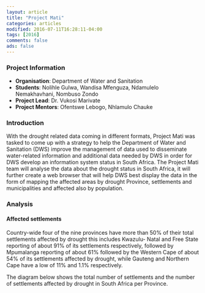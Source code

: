 ```yaml
---
layout: article
title: "Project Mati"
categories: articles
modified: 2016-07-11T16:28:11-04:00
tags: [2016]
comments: false
ads: false
---
```


<!-- {% include toc.html %} -->

### Project Information

* **Organisation**: Department of Water and Sanitation
* **Students**: Nolihle Gulwa, Wandisa Mfenguza, Ndamulelo Nemakhavhani, Nombuso Zondo
* **Project Lead**: Dr. Vukosi Marivate
* **Project Mentors**: Ofentswe Lebogo, Nhlamulo Chauke

### Introduction

With the drought related data coming in different formats, Project Mati was tasked to come up with a strategy to help the Department of Water and Sanitation (DWS) improve the management of data used to disseminate water-related information and additional data needed by DWS in order for DWS develop an information system status in South Africa.  The Project Mati team will analyse the data about the drought status in South Africa, it will further create a web browser that will help DWS best display the data in the form of mapping the affected areas by drought Province, settlements and municipalities and affected also by population.

### Analysis

#### Affected settlements

Country-wide four of the nine provinces have more than 50% of their total settlements affected by drought this includes Kwazulu- Natal and Free State reporting of about 91% of its settlements respectively, followed by Mpumalanga reporting of about 61% followed by the Western Cape of about 54% of its settlements affected by drought, while Gauteng and Northern Cape have a low of 11% and 1.1% respectively.

The diagram below shows the total number of settlements and the number of settlements affected by drought in South Africa per Province.
